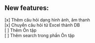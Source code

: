 ## New features:  
[x] Thêm câu hỏi dạng hình ảnh, âm thanh  
[x] Chuyển câu hỏi từ Excel thành DB  
[ ] Thêm Ôn tập  
[ ] Thêm search trong phần Ôn tập  